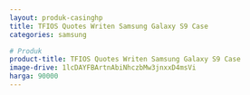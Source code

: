 ```yaml
---
layout: produk-casinghp
title: TFIOS Quotes Writen Samsung Galaxy S9 Case
categories: samsung

# Produk
product-title: TFIOS Quotes Writen Samsung Galaxy S9 Case
image-drive: 1lcDAYFBArtnAbiNhczbMw3jnxxD4msVi
harga: 90000
---
```

